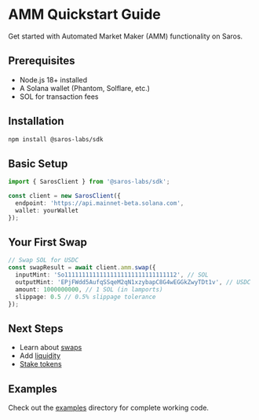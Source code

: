 # AMM Quickstart Guide

Get started with Automated Market Maker (AMM) functionality on Saros.

## Prerequisites

- Node.js 18+ installed
- A Solana wallet (Phantom, Solflare, etc.)
- SOL for transaction fees

## Installation

```bash
npm install @saros-labs/sdk
```

## Basic Setup

```typescript
import { SarosClient } from '@saros-labs/sdk';

const client = new SarosClient({
  endpoint: 'https://api.mainnet-beta.solana.com',
  wallet: yourWallet
});
```

## Your First Swap

```typescript
// Swap SOL for USDC
const swapResult = await client.amm.swap({
  inputMint: 'So11111111111111111111111111111112', // SOL
  outputMint: 'EPjFWdd5AufqSSqeM2qN1xzybapC8G4wEGGkZwyTDt1v', // USDC
  amount: 1000000000, // 1 SOL (in lamports)
  slippage: 0.5 // 0.5% slippage tolerance
});
```

## Next Steps

- Learn about [swaps](../tutorial-swap.md)
- Add [liquidity](../tutorial-liquidity.md)
- [Stake tokens](../tutorial-stake.md)

## Examples

Check out the [examples](../examples/) directory for complete working code.
